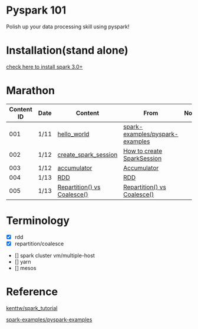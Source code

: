 # Pyspark 101

Polish up your data processing skill using pyspark!

# Installation(stand alone)

[check here to install spark 3.0+](https://github.com/YLTsai0609/DataScience_Note/blob/master/spark.md)

# Marathon

| Content ID   |Date| Content | From  | Note |
|-------|----|---------|-------|------|
| 001 |  1/11|[hello_world](001_hello_world.py)  |  [spark-examples/pyspark-examples](https://github.com/spark-examples/pyspark-examples)||
| 002 |  1/12|[create_spark_session](002_create_spark_session.py)  | [How to create SparkSession](https://sparkbyexamples.com/pyspark/pyspark-what-is-sparksession/)||
| 003 |  1/12|[accumulator](003_accumulator.py)  |[Accumulator](https://sparkbyexamples.com/pyspark/pyspark-accumulator-with-example/)||
| 004 |  1/13 |[RDD](004_rdd.py)  |[RDD](https://sparkbyexamples.com/pyspark-rdd)||
| 005 |  1/13 |[Repartition() vs Coalesce()](005_repartition_coalesce.py)  |[Repartition() vs Coalesce()](https://sparkbyexamples.com/pyspark/pyspark-repartition-vs-coalesce/)||

# Terminology

* [x] rdd
* [x] repartition/coalesce
* [] spark cluster vm/multiple-host
* [] yarn
* [] mesos

# Reference

[kenttw/spark_tutorial](https://github.com/kenttw/spark_tutorial)

[spark-examples/pyspark-examples](https://github.com/spark-examples/pyspark-examples)
